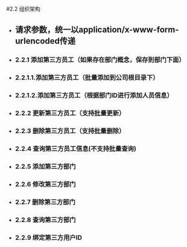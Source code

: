 #2.2 组织架构
- ## 请求参数，统一以application/x-www-form-urlencoded传递

- ###  2.2.1 添加第三方员工（如果存在部门概念，保存到部门下面）
- ### 2.2.1.1.添加第三方员工（批量添加到公司根目录下）
- ### 2.2.1.2.添加第三方员工（根据部门ID进行添加人员信息）
- ### 2.2.2 更新第三方员工（支持批量更新）
- ### 2.2.3 删除第三方员工（支持批量删除）
- ### 2.2.4 查询第三方员工信息(不支持批量查询)
- ### 2.2.5 添加第三方部门
- ### 2.2.6 修改第三方部门
- ### 2.2.7 删除第三方部门
- ### 2.2.8 查询第三方部门
- ### 2.2.9 绑定第三方用户ID






